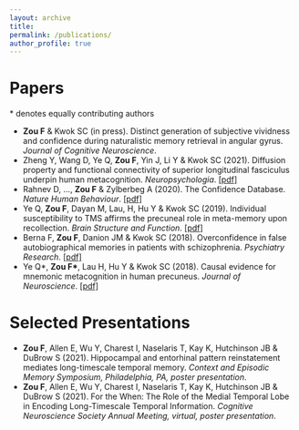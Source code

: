 ```yaml
---
layout: archive
title: 
permalink: /publications/
author_profile: true
---
```


<!--{% if author.googlescholar %}
  You can also find my articles on <u><a href="{{author.googlescholar}}">my Google Scholar profile</a>.</u>
{% endif %}

{% include base_path %}

{% for post in site.publications reversed %}
  {% include archive-single.html %}
{% endfor %}-->


Papers
=======
\* denotes equally contributing authors
* **Zou F** & Kwok SC (in press). Distinct generation of subjective vividness and confidence during naturalistic memory retrieval in angular gyrus. *Journal of Cognitive Neuroscience*.
* Zheng Y, Wang D, Ye Q, **Zou F**, Yin J, Li Y & Kwok SC (2021). Diffusion property and functional connectivity of superior longitudinal fasciculus underpin human metacognition. *Neuropsychologia*. [[pdf]](files/Neuropsychologia_2021.pdf)
* Rahnev D, …, **Zou F** & Zylberbeg A (2020). The Confidence Database. *Nature Human Behaviour*. [[pdf]](files/NHB_2020.pdf)
* Ye Q, **Zou F**, Dayan M, Lau, H, Hu Y & Kwok SC (2019). Individual susceptibility to TMS affirms the precuneal role in meta-memory upon recollection. *Brain Structure and Function*. [[pdf]](files/BSAF_2019.pdf)
* Berna F, **Zou F**, Danion JM & Kwok SC (2018). Overconfidence in false autobiographical memories in patients with schizophrenia. *Psychiatry Research*. [[pdf]](files/PsychiatryRes_2019.pdf)
* Ye Q*, **Zou F\***, Lau H, Hu Y & Kwok SC (2018). Causal evidence for mnemonic metacognition in human precuneus. *Journal of Neuroscience*. [[pdf]](files/JN_2018.pdf)


Selected Presentations
======
* **Zou F**, Allen E, Wu Y, Charest I, Naselaris T, Kay K, Hutchinson JB & DuBrow S (2021). Hippocampal and entorhinal pattern reinstatement mediates long-timescale temporal memory. *Context and Episodic Memory Symposium, Philadelphia, PA, poster presentation*.
* **Zou F**, Allen E, Wu Y, Charest I, Naselaris T, Kay K, Hutchinson JB & DuBrow S (2021). For the When: The Role of the Medial Temporal Lobe in Encoding Long-Timescale Temporal Information. *Cognitive Neuroscience Society Annual Meeting, virtual, poster presentation*.
